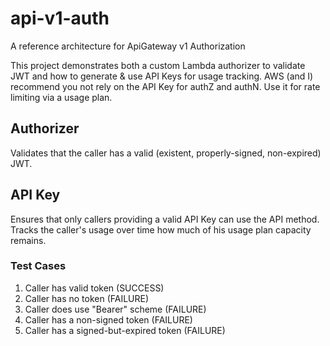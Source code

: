 # api-v1-auth

A reference architecture for ApiGateway v1 Authorization

This project demonstrates both a custom Lambda authorizer to validate JWT and how to generate & use API Keys for usage tracking. AWS (and I) recommend you not rely on the API Key for authZ and authN. Use it for rate limiting via a usage plan.

## Authorizer

Validates that the caller has a valid (existent, properly-signed, non-expired) JWT.

## API Key

Ensures that only callers providing a valid API Key can use the API method. Tracks the caller's usage over time how much of his usage plan capacity remains.

### Test Cases

1. Caller has valid token (SUCCESS)
2. Caller has no token (FAILURE)
3. Caller does use "Bearer" scheme (FAILURE)
4. Caller has a non-signed token (FAILURE)
5. Caller has a signed-but-expired token (FAILURE)
